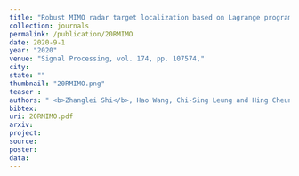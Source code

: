 ```yaml
---
title: "Robust MIMO radar target localization based on Lagrange programming neural network"
collection: journals
permalink: /publication/20RMIMO
date: 2020-9-1
year: "2020"
venue: "Signal Processing, vol. 174, pp. 107574,"
city: 
state: ""
thumbnail: "20RMIMO.png"
teaser : 
authors: " <b>Zhanglei Shi</b>, Hao Wang, Chi-Sing Leung and Hing Cheung So"
bibtex: 
uri: 20RMIMO.pdf
arxiv: 
project: 
source: 
poster: 
data:
---
```

